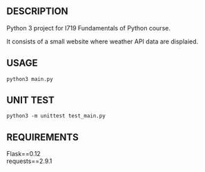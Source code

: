 DESCRIPTION
------------

Python 3 project for I719 Fundamentals of Python course.

It consists of a small website where weather API data are displaied.


USAGE
-----

`python3 main.py`


UNIT TEST
-----
`python3 -m unittest test_main.py`


REQUIREMENTS
-----

Flask==0.12 <br />
requests==2.9.1
